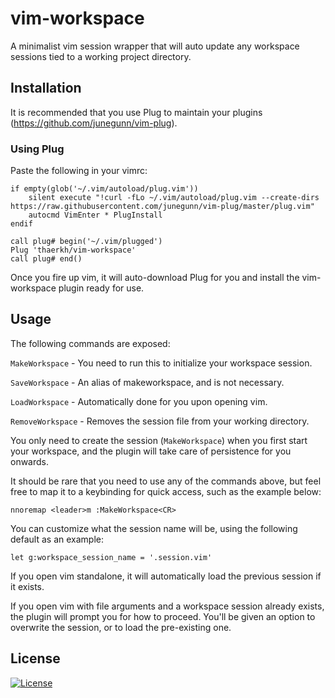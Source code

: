vim-workspace
=========
A minimalist vim session wrapper that will auto update any workspace sessions tied to a working project directory.
## Installation
It is recommended that you use Plug to maintain your plugins (https://github.com/junegunn/vim-plug).
### Using Plug
Paste the following in your vimrc:
```
if empty(glob('~/.vim/autoload/plug.vim'))
    silent execute "!curl -fLo ~/.vim/autoload/plug.vim --create-dirs https://raw.githubusercontent.com/junegunn/vim-plug/master/plug.vim"
    autocmd VimEnter * PlugInstall
endif

call plug# begin('~/.vim/plugged')
Plug 'thaerkh/vim-workspace'
call plug# end()
```
Once you fire up vim, it will auto-download Plug for you and install the vim-workspace plugin ready for use.
## Usage
The following commands are exposed:

`MakeWorkspace` - You need to run this to initialize your workspace session.

`SaveWorkspace` - An alias of makeworkspace, and is not necessary.

`LoadWorkspace` - Automatically done for you upon opening vim.

`RemoveWorkspace` - Removes the session file from your working directory.

You only need to create the session (`MakeWorkspace`) when you first start your workspace, and the plugin will take care of persistence for you onwards.

It should be rare that you need to use any of the commands above, but feel free to map it to a keybinding for quick access, such as the example below:

`nnoremap <leader>m :MakeWorkspace<CR>`

You can customize what the session name will be, using the following default as an example:

`let g:workspace_session_name = '.session.vim'`

If you open vim standalone, it will automatically load the previous session if it exists.

If you open vim with file arguments and a workspace session already exists, the plugin will prompt you for how to proceed. You'll be given an option to overwrite the session, or to load the pre-existing one.
## License
[![License](https://img.shields.io/badge/License-Apache%202.0-blue.svg)](https://opensource.org/licenses/Apache-2.0)
